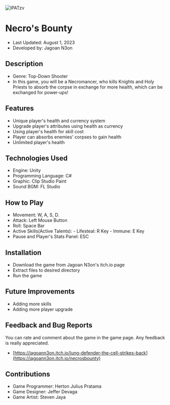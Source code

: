 ![lPATzv](https://github.com/HertonJP/Compfest-GJ/assets/125948356/19b073f0-688b-4b19-9575-350aab05ef4d)
# Necro's Bounty
- Last Updated: August 1, 2023
- Developed by: Jagoan N3on

## Description
- Genre: Top-Down Shooter
- In this game, you will be a Necromancer, who kills Knights and Holy Priests to absorb the corpse in exchange for more health, which can be exchanged for power-ups!

## Features
- Unique player's health and currency system
- Upgrade player's attributes using health as currency
- Using player's health for skill cost
- Player can absorbs enemies' corpses to gain health
- Unlimited player's health

## Technologies Used
- Engine: Unity
- Programming Language: C#
- Graphic: Clip Studio Paint
- Sound BGM: FL Studio

## How to Play
- Movement: W, A, S, D.
- Attack: Left Mouse Button
- Roll: Space Bar
- Active Skills(Active Talents): - Lifesteal: R Key
		 		 - Immune: E Key
- Pause and Player's Stats Panel: ESC

## Installation 
- Download the game from Jagoan N3on's itch.io page
- Extract files to desired directory
- Run the game

## Future Improvements
- Adding more skills
- Adding more player upgrade

## Feedback and Bug Reports
You can rate and comment about the game in the game page. Any feedback is really appreciated.
- [https://jagoann3on.itch.io/lung-defender-the-cell-strikes-back](https://jagoann3on.itch.io/necrosbounty)

## Contributions
- Game Programmer: Herton Julius Pratama
- Game Designer: Jeffer Devaga
- Game Artist: Steven Jaya
